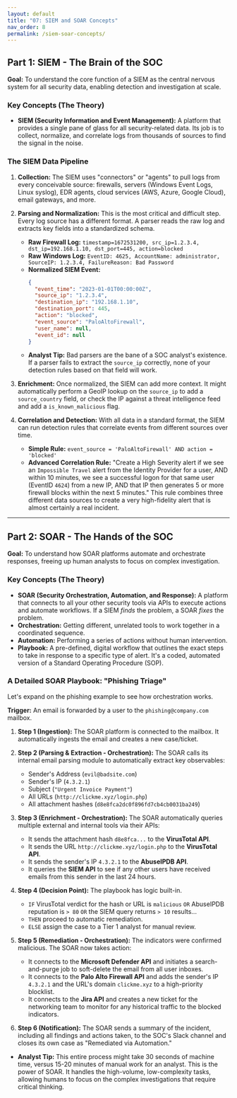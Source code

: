 ```yaml
---
layout: default
title: "07: SIEM and SOAR Concepts"
nav_order: 8
permalink: /siem-soar-concepts/
---
```


## Part 1: SIEM - The Brain of the SOC

**Goal:** To understand the core function of a SIEM as the central nervous system for all security data, enabling detection and investigation at scale.

### Key Concepts (The Theory)

- **SIEM (Security Information and Event Management):** A platform that provides a single pane of glass for all security-related data. Its job is to collect, normalize, and correlate logs from thousands of sources to find the signal in the noise.

### The SIEM Data Pipeline

1.  **Collection:** The SIEM uses "connectors" or "agents" to pull logs from every conceivable source: firewalls, servers (Windows Event Logs, Linux syslog), EDR agents, cloud services (AWS, Azure, Google Cloud), email gateways, and more.

2.  **Parsing and Normalization:** This is the most critical and difficult step. Every log source has a different format. A parser reads the raw log and extracts key fields into a standardized schema.

    - **Raw Firewall Log:** `timestamp=1672531200, src_ip=1.2.3.4, dst_ip=192.168.1.10, dst_port=445, action=blocked`
    - **Raw Windows Log:** `EventID: 4625, AccountName: administrator, SourceIP: 1.2.3.4, FailureReason: Bad Password`
    - **Normalized SIEM Event:**
      ```json
      {
        "event_time": "2023-01-01T00:00:00Z",
        "source_ip": "1.2.3.4",
        "destination_ip": "192.168.1.10",
        "destination_port": 445,
        "action": "blocked",
        "event_source": "PaloAltoFirewall",
        "user_name": null,
        "event_id": null
      }
      ```
    - **Analyst Tip:** Bad parsers are the bane of a SOC analyst's existence. If a parser fails to extract the `source_ip` correctly, none of your detection rules based on that field will work.

3.  **Enrichment:** Once normalized, the SIEM can add more context. It might automatically perform a GeoIP lookup on the `source_ip` to add a `source_country` field, or check the IP against a threat intelligence feed and add a `is_known_malicious` flag.

4.  **Correlation and Detection:** With all data in a standard format, the SIEM can run detection rules that correlate events from different sources over time.
    - **Simple Rule:** `event_source = 'PaloAltoFirewall' AND action = 'blocked'`
    - **Advanced Correlation Rule:** "Create a High Severity alert if we see an `Impossible Travel` alert from the Identity Provider for a user, AND within 10 minutes, we see a successful logon for that same user (EventID `4624`) from a new IP, AND that IP then generates 5 or more firewall blocks within the next 5 minutes." This rule combines three different data sources to create a very high-fidelity alert that is almost certainly a real incident.

---

## Part 2: SOAR - The Hands of the SOC

**Goal:** To understand how SOAR platforms automate and orchestrate responses, freeing up human analysts to focus on complex investigation.

### Key Concepts (The Theory)

- **SOAR (Security Orchestration, Automation, and Response):** A platform that connects to all your other security tools via APIs to execute actions and automate workflows. If a SIEM _finds_ the problem, a SOAR _fixes_ the problem.
- **Orchestration:** Getting different, unrelated tools to work together in a coordinated sequence.
- **Automation:** Performing a series of actions without human intervention.
- **Playbook:** A pre-defined, digital workflow that outlines the exact steps to take in response to a specific type of alert. It's a coded, automated version of a Standard Operating Procedure (SOP).

### A Detailed SOAR Playbook: "Phishing Triage"

Let's expand on the phishing example to see how orchestration works.

**Trigger:** An email is forwarded by a user to the `phishing@company.com` mailbox.

1.  **Step 1 (Ingestion):** The SOAR platform is connected to the mailbox. It automatically ingests the email and creates a new case/ticket.

2.  **Step 2 (Parsing & Extraction - Orchestration):** The SOAR calls its internal email parsing module to automatically extract key observables:

    - Sender's Address (`evil@badsite.com`)
    - Sender's IP (`4.3.2.1`)
    - Subject (`"Urgent Invoice Payment"`)
    - All URLs (`http://clickme.xyz/login.php`)
    - All attachment hashes (`d8e8fca2dc0f896fd7cb4cb0031ba249`)

3.  **Step 3 (Enrichment - Orchestration):** The SOAR automatically queries multiple external and internal tools via their APIs:

    - It sends the attachment hash `d8e8fca...` to the **VirusTotal API**.
    - It sends the URL `http://clickme.xyz/login.php` to the **VirusTotal API**.
    - It sends the sender's IP `4.3.2.1` to the **AbuseIPDB API**.
    - It queries the **SIEM API** to see if any other users have received emails from this sender in the last 24 hours.

4.  **Step 4 (Decision Point):** The playbook has logic built-in.

    - `IF` VirusTotal verdict for the hash or URL is `malicious` `OR` AbuseIPDB reputation is `> 80` `OR` the SIEM query returns `> 10` results...
    - `THEN` proceed to automatic remediation.
    - `ELSE` assign the case to a Tier 1 analyst for manual review.

5.  **Step 5 (Remediation - Orchestration):** The indicators were confirmed malicious. The SOAR now takes action:

    - It connects to the **Microsoft Defender API** and initiates a search-and-purge job to soft-delete the email from all user inboxes.
    - It connects to the **Palo Alto Firewall API** and adds the sender's IP `4.3.2.1` and the URL's domain `clickme.xyz` to a high-priority blocklist.
    - It connects to the **Jira API** and creates a new ticket for the networking team to monitor for any historical traffic to the blocked indicators.

6.  **Step 6 (Notification):** The SOAR sends a summary of the incident, including all findings and actions taken, to the SOC's Slack channel and closes its own case as "Remediated via Automation."

- **Analyst Tip:** This entire process might take 30 seconds of machine time, versus 15-20 minutes of manual work for an analyst. This is the power of SOAR. It handles the high-volume, low-complexity tasks, allowing humans to focus on the complex investigations that require critical thinking.
